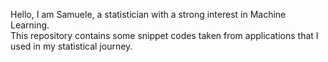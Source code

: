 Hello, I am Samuele, a statistician with a strong interest in Machine Learning. \
This repository contains some snippet codes taken from applications that I used in my statistical journey.
